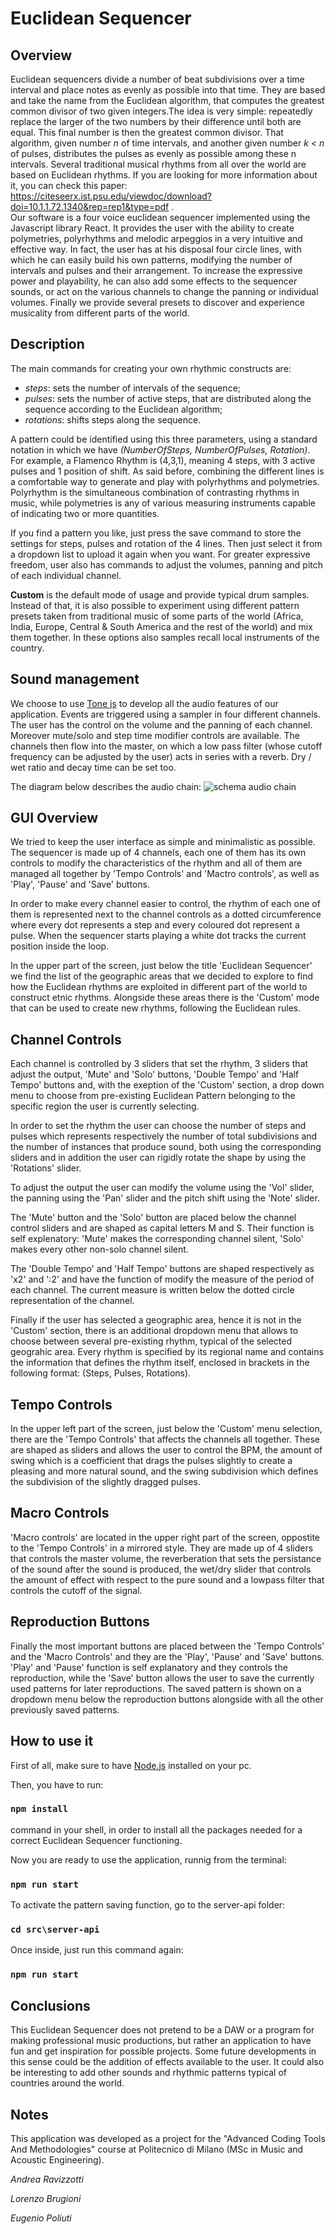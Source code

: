 # Euclidean Sequencer

## Overview
Euclidean sequencers divide a number of beat subdivisions over a time interval and place notes as evenly as possible into that time. They are based and take the name from the Euclidean algorithm, that computes the greatest common divisor of two given integers.The idea is very simple: repeatedly replace the larger of the two numbers by their difference until both are equal. This final number is then the greatest common divisor. That algorithm, given number *n* of time intervals, and another given number *k* < *n* of pulses, distributes the pulses as evenly as possible among these n intervals. Several traditional musical rhythms from all over the world are based on Euclidean rhythms. If you are looking for more information about it, you can check this paper: https://citeseerx.ist.psu.edu/viewdoc/download?doi=10.1.1.72.1340&rep=rep1&type=pdf .\
Our software is a four voice euclidean sequencer implemented using the Javascript library React. It provides the user with the ability to create polymetries, polyrhythms and melodic arpeggios in a very intuitive and effective way. In fact, the user has at his disposal four circle lines, with which he can easily build his own patterns, modifying the number of intervals and pulses and their arrangement. To increase the expressive power and playability, he can also add some effects to the sequencer sounds, or act on the various channels to change the panning or individual volumes. Finally we provide several presets to discover and experience musicality from different parts of the world.

## Description

The main commands for creating your own rhythmic constructs are:
* *steps*: sets the number of intervals of the sequence;
* *pulses*: sets the number of active steps, that are distributed along the sequence according to the Euclidean algorithm;
* *rotations*: shifts steps along the sequence.
 
A pattern could be identified using this three parameters, using a standard notation in which we have *(NumberOfSteps, NumberOfPulses, Rotation)*.  For example, a Flamenco Rhythm is (4,3,1), meaning 4 steps, with 3 active pulses and 1 position of shift. 
As said before, combining the different lines is a comfortable way to generate and play with polyrhythms and polymetries.
Polyrhythm is the simultaneous combination of contrasting rhythms in music, while polymetries is any of various measuring instruments capable of indicating two or more quantities.

If you find a pattern you like, just press the save command to store the settings for steps, pulses and rotation of the 4 lines. Then just select it from a dropdown list to upload it again when you want. For greater expressive freedom,  user also has commands to adjust the volumes, panning and pitch of each individual channel.

**Custom** is the default mode of usage and provide typical drum samples. Instead of that, it is also possible to experiment using different pattern presets taken from traditional music of some parts of the world (Africa, India, Europe, Central & South America and the rest of the world) and mix them together. In these options also samples recall local instruments of the country.


###

## Sound management

We choose to use [Tone js](https://tonejs.github.io/) to develop all the audio features of our application. Events are triggered using a sampler in four different channels. The user has the control on the volume and the panning of each channel. Moreover mute/solo and step time modifier controls are available. 
The channels then flow into the master, on which a low pass filter (whose cutoff frequency can be adjusted by the user) acts in series with a reverb. Dry / wet ratio and decay time can be set too.


The diagram below describes the audio chain:
![schema audio chain](https://user-images.githubusercontent.com/58279476/134890257-ceb31fec-a9ef-4275-b9a2-50eed7b94f90.PNG)

## GUI Overview

We tried to keep the user interface as simple and minimalistic as possible. The sequencer is made up of 4 channels, each one of them has its own controls to modify the characteristics of the rhythm and all of them are managed all together by 'Tempo Controls' and 'Mactro controls', as well as 'Play', 'Pause' and 'Save' buttons. 

In order to make every channel easier to control, the rhythm of each one of them is represented next to the channel controls as a dotted circumference where every dot represents a step and every coloured dot represent a pulse. When the sequencer starts playing a white dot tracks the current position inside the loop.

In the upper part of the screen, just below the title 'Euclidean Sequencer' we find the list of the geographic areas that we decided to explore to find how the Euclidean rhythms are exploited in different part of the world to construct etnic rhythms.
Alongside these areas there is the 'Custom' mode that can be used to create new rhythms, following the Euclidean rules.

## Channel Controls

Each channel is controlled by 3 sliders that set the rhythm, 3 sliders that adjust the output, 'Mute' and 'Solo' buttons, 'Double Tempo' and 'Half Tempo' buttons and, with the exeption of the 'Custom' section, a drop down menu to choose from pre-existing Euclidean Pattern belonging to the specific region the user is currently selecting.

In order to set the rhythm the user can choose the number of steps and pulses which represents respectively the number of total subdivisions and the number of instances that produce sound, both using the corresponding sliders and in addition the user can rigidly rotate the shape by using the 'Rotations' slider.

To adjust the output the user can modify the volume using the 'Vol' slider, the panning using the 'Pan' slider and the pitch shift using the 'Note' slider.

The 'Mute' button and the 'Solo' button are placed below the channel control sliders and are shaped as capital letters M and S.
Their function is self explenatory: 'Mute' makes the corresponding channel silent, 'Solo' makes every other non-solo channel silent.

The 'Double Tempo' and 'Half Tempo' buttons are shaped respectively as 'x2' and ':2' and have the function of modify the measure of the period of each channel. The current measure is written below the dotted circle representation of the channel.

Finally if the user has selected a geographic area, hence it is not in the 'Custom' section, there is an additional dropdown menu that allows to choose between several pre-existing rhythm, typical of the selected geograhic area.
Every rhythm is specified by its regional name and contains the information that defines the rhythm itself, enclosed in brackets in the following format: (Steps, Pulses, Rotations).

## Tempo Controls

In the upper left part of the screen, just below the 'Custom' menu selection, there are the 'Tempo Controls' that affects the channels all together.
These are shaped as sliders and allows the user to control the BPM, the amount of swing which is a coefficient that drags the pulses slightly to create a pleasing and more natural sound, and the swing subdivision which defines the subdivision of the slightly dragged pulses.

## Macro Controls

'Macro controls' are located in the upper right part of the screen, oppostite to the 'Tempo Controls' in a mirrored style.
They are made up of 4 sliders that controls the master volume, the reverberation that sets the persistance of the sound after the sound is produced, the wet/dry slider that controls the amount of effect with respect to the pure sound and a lowpass filter that controls the cutoff of the signal.

## Reproduction Buttons

Finally the most important buttons are placed between the 'Tempo Controls' and the 'Macro Controls' and they are the 'Play', 'Pause' and 'Save' buttons.
'Play' and 'Pause' function is self explanatory and they controls the reproduction, while the 'Save' button allows the user to save the currently used patterns for later reproductions. The saved pattern is shown on a dropdown menu below the reproduction buttons alongside with all the other previously saved patterns.


## How to use it

First of all, make sure to have [Node.js](https://github.com/nodejs) installed on your pc.

Then, you have to run:

### `npm install`

command in your shell, in order to install all the packages needed for a correct Euclidean Sequencer functioning.

Now you are ready to use the application, runnig from the terminal:

### `npm run start`

To activate the pattern saving function, go to the server-api folder:

### `cd src\server-api`

Once inside, just run this command again:

### `npm run start`

## Conclusions

This Euclidean Sequencer does not pretend to be a DAW or a program for making professional music productions, but rather an application to have fun and get inspiration for possible projects. Some future developments in this sense could be the addition of effects available to the user. It could also be interesting to add other sounds and rhythmic patterns typical of countries around the world.

## Notes

This application was developed as a project for the "Advanced Coding Tools And Methodologies" course at Politecnico di Milano (MSc in Music and Acoustic Engineering).

*Andrea Ravizzotti*

*Lorenzo Brugioni*

*Eugenio Poliuti*


